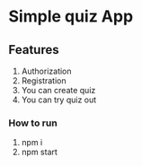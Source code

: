 # Simple quiz App

## Features
1) Authorization
2) Registration
3) You can create quiz
4) You can try quiz out

### How to run
1) npm i
2) npm start
